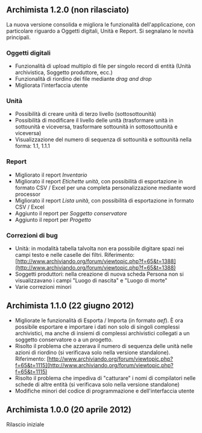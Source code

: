 ## Archimista 1.2.0 (non rilasciato)

La nuova versione consolida e migliora le funzionalità dell'applicazione, con particolare riguardo a Oggetti digitali, Unità e Report. Si segnalano le novità principali.

### Oggetti digitali

- Funzionalità di upload multiplo di file per singolo record di entità (Unità archivistica, Soggetto produttore, ecc.)
- Funzionalità di riordino dei file mediante *drag and drop*
- Migliorata l'interfaccia utente

### Unità

- Possibilità di creare unità di terzo livello (sottosottounità)
- Possibilità di modificare il livello delle unità (trasformare unità in sottounità e viceversa, trasformare sottounità in sottosottounità e viceversa)
- Visualizzazione del numero di sequenza di sottounità e sottounità nella forma: 1.1, 1.1.1

### Report

- Migliorato il report *Inventario*
- Migliorato il report *Etichette unità*, con possibilità di esportazione in formato CSV / Excel per una completa personalizzazione mediante word processor
- Migliorato il report *Lista unità*, con possibilità di esportazione in formato CSV / Excel
- Aggiunto il report per *Soggetto conservatore*
- Aggiunto il report per *Progetto*

### Correzioni di bug

- Unità: in modalità tabella talvolta non era possibile digitare spazi nei campi testo e nelle caselle dei filtri. Riferimento: [http://www.archiviando.org/forum/viewtopic.php?f=65&t=1388](http://www.archiviando.org/forum/viewtopic.php?f=65&t=1388)
- Soggetti produttori: nella creazione di nuova scheda Persona non si visualizzavano i campi "Luogo di nascita" e "Luogo di morte"
- Varie correzioni minori

## Archimista 1.1.0 (22 giugno 2012)

- Migliorate le funzionalità di Esporta / Importa (in formato *aef*).
È ora possibile esportare e importare i dati non solo di singoli complessi archivistici, ma anche di insiemi di complessi archivistici collegati a un soggetto conservatore o a un progetto.
- Risolto il problema che azzerava il numero di sequenza delle unità nelle azioni di riordino (si verificava solo nella versione standalone). Riferimento: [http://www.archiviando.org/forum/viewtopic.php?f=65&t=1115](http://www.archiviando.org/forum/viewtopic.php?f=65&t=1115)
- Risolto il problema che impediva di "catturare" i nomi di compilatori nelle schede di altre entità (si verificava solo nella versione standalone)
- Modifiche minori del codice di programmazione e dell'interfaccia utente

## Archimista 1.0.0 (20 aprile 2012)

Rilascio iniziale
